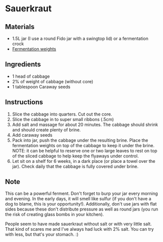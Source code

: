 # Sauerkraut

## Materials

* 1.5L jar (I use a round Fido jar with a swingtop lid) or a fermentation crock
* [Fermentation weights]([https://www.amazon.de/dp/B07LFZ6W8N/ref=sr_1_1?crid=3LU6HLX23ATW8&dchild=1&keywords=g%C3%A4rgewichte&qid=1586102790&sprefix=endgame%2Caps%2C281&sr=8-1](https://www.amazon.de/dp/B07LFZ6W8N/ref=sr_1_1?crid=3LU6HLX23ATW8&dchild=1&keywords=gärgewichte&qid=1586102790&sprefix=endgame%2Caps%2C281&sr=8-1))

## Ingredients

* 1 head of cabbage
* 2% of weight of cabbage (without core)
* 1 tablespoon Caraway seeds

## Instructions

1. Slice the cabbage into quarters. Cut out the core. 
2. Slice the cabbage in to super small ribbons (.5cm)
3. Add salt and massage for about 20 minutes. The cabbage should shrink and should create plenty of brine.
4. Add caraway seeds
5. Pack into jar, push the cabbage under the resulting brine. Place the fermentation weights on top of the cabbage to keep it under the brine. NOTE: it can be helpful to reserve one or two large leaves to rest on top of the sliced cabbage to help keep the flyaways under control.
6. Let sit on a shelf for 6 weeks, in a dark place (or place a towel over the jar). Check daily that the cabbage is fully covered under brine.

## Note

This can be a powerful ferment. Don't forget to burp your jar every morning and evening. In the early days, it will smell like sulfur (if you don't have a dog to blame, this is your opportunity!). Additionally, don't use jars with flat sides because these don't distribute pressure as well as round jars (you run the risk of creating glass bombs in your kitchen).

People seem to have made sauerkraut without salt or with very little salt. That kind of scares me and I've always had luck with 2% salt. You can try with less, but that's your stomach. :)